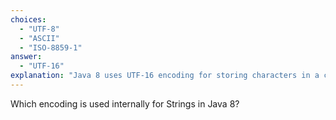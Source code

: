 ```yaml
---
choices:
  - "UTF-8"
  - "ASCII"
  - "ISO-8859-1"
answer:
  - "UTF-16"
explanation: "Java 8 uses UTF-16 encoding for storing characters in a char array."
---
```


Which encoding is used internally for Strings in Java 8?
